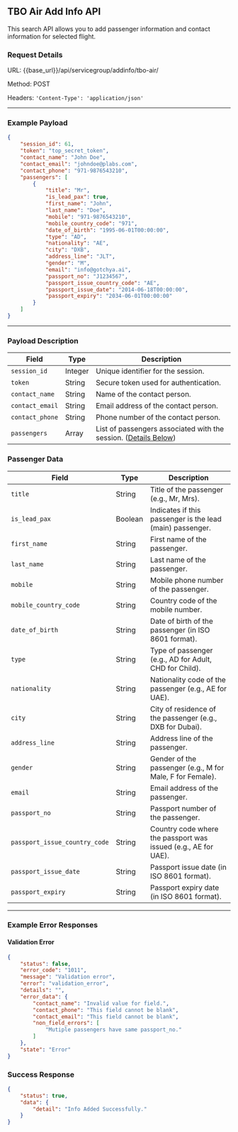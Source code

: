 ## TBO Air Add Info API

This search API allows you to add passenger information and contact information for selected flight.

### Request Details

URL: {{base_url}}/api/servicegroup/addinfo/tbo-air/

Method: POST

Headers: `'Content-Type': 'application/json'`

---

### **Example Payload**

```json
{
    "session_id": 61,
    "token": "top_secret_token",
    "contact_name": "John Doe",
    "contact_email": "johndoe@plabs.com",
    "contact_phone": "971-9876543210",
    "passengers": [
        {
            "title": "Mr",
            "is_lead_pax": true,
            "first_name": "John",
            "last_name": "Doe",
            "mobile": "971-9876543210",
            "mobile_country_code": "971",
            "date_of_birth": "1995-06-01T00:00:00",
            "type": "AD",
            "nationality": "AE",
            "city": "DXB",
            "address_line": "JLT",
            "gender": "M",
            "email": "info@gotchya.ai",
            "passport_no": "J1234567",
            "passport_issue_country_code": "AE",
            "passport_issue_date": "2014-06-18T00:00:00",
            "passport_expiry": "2034-06-01T00:00:00"
        }
    ]
}
```

---

### **Payload Description**

| **Field**       | **Type** | **Description**                                                                    |
| --------------- | -------- | ---------------------------------------------------------------------------------- |
| `session_id`    | Integer  | Unique identifier for the session.                                                 |
| `token`         | String   | Secure token used for authentication.                                              |
| `contact_name`  | String   | Name of the contact person.                                                        |
| `contact_email` | String   | Email address of the contact person.                                               |
| `contact_phone` | String   | Phone number of the contact person.                                                |
| `passengers`    | Array    | List of passengers associated with the session. ([Details Below](#passenger-data)) |

### **Passenger Data**

| **Field**                     | **Type** | **Description**                                                |
| ----------------------------- | -------- | -------------------------------------------------------------- |
| `title`                       | String   | Title of the passenger (e.g., Mr, Mrs).                        |
| `is_lead_pax`                 | Boolean  | Indicates if this passenger is the lead (main) passenger.      |
| `first_name`                  | String   | First name of the passenger.                                   |
| `last_name`                   | String   | Last name of the passenger.                                    |
| `mobile`                      | String   | Mobile phone number of the passenger.                          |
| `mobile_country_code`         | String   | Country code of the mobile number.                             |
| `date_of_birth`               | String   | Date of birth of the passenger (in ISO 8601 format).           |
| `type`                        | String   | Type of passenger (e.g., AD for Adult, CHD for Child).         |
| `nationality`                 | String   | Nationality code of the passenger (e.g., AE for UAE).          |
| `city`                        | String   | City of residence of the passenger (e.g., DXB for Dubai).      |
| `address_line`                | String   | Address line of the passenger.                                 |
| `gender`                      | String   | Gender of the passenger (e.g., M for Male, F for Female).      |
| `email`                       | String   | Email address of the passenger.                                |
| `passport_no`                 | String   | Passport number of the passenger.                              |
| `passport_issue_country_code` | String   | Country code where the passport was issued (e.g., AE for UAE). |
| `passport_issue_date`         | String   | Passport issue date (in ISO 8601 format).                      |
| `passport_expiry`             | String   | Passport expiry date (in ISO 8601 format).                     |


---

### Example Error Responses

#### Validation Error
```json
{
    "status": false,
    "error_code": "1011",
    "message": "Validation error",
    "error": "validation_error",
    "details": "",
    "error_data": {
        "contact_name": "Invalid value for field.",
        "contact_phone": "This field cannot be blank",
        "contact_email": "This field cannot be blank",
        "non_field_errors": [
            "Mutiple passengers have same passport_no."
        ]
    },
    "state": "Error"
}
```

### Success Response

```json
{
    "status": true,
    "data": {
        "detail": "Info Added Successfully."
    }
}
```
